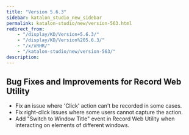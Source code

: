 ```yaml
---
title: "Version 5.6.3"
sidebar: katalon_studio_new_sidebar
permalink: katalon-studio/new/version-563.html
redirect_from:
    - "/display/KD/Version+5.6.3/"
    - "/display/KD/Version%205.6.3/"
    - "/x/xRHR/"
    - "/katalon-studio/new/version-563/"
description:
---
```

Bug Fixes and Improvements for Record Web Utility
-------------------------------------------------

*   Fix an issue where 'Click' action can't be recorded in some cases.
*   Fix right-click issues where some users cannot capture the action.
*   Add "Switch to Window Title" event in Record Web Utility when interacting on elements of different windows.